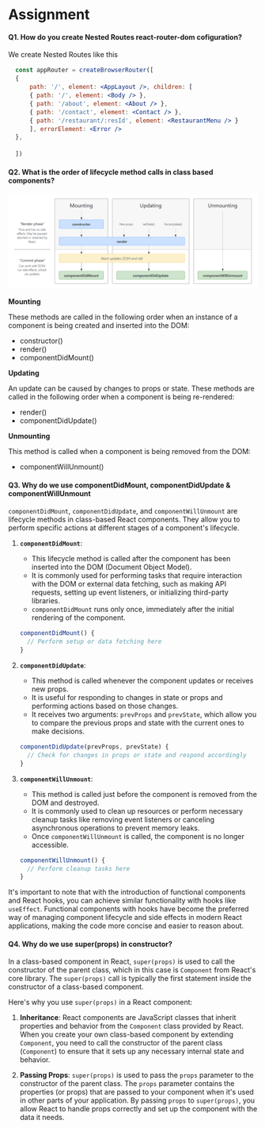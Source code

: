 # Assignment

#### Q1. How do you create Nested Routes react-router-dom cofiguration?

We create Nested Routes like this

```jsx
  const appRouter = createBrowserRouter([
  {
      path: '/', element: <AppLayout />, children: [
      { path: '/', element: <Body /> },
      { path: '/about', element: <About /> },
      { path: '/contact', element: <Contact /> },
      { path: '/restaurant/:resId', element: <RestaurantMenu /> }
      ], errorElement: <Error />
  },

  ])
```

#### Q2. What is the order of lifecycle method calls in class based components?

![Screenshot](./class-based-component-life-cycle.png)

**Mounting**

These methods are called in the following order when an instance of a component is being created and inserted into the DOM:

- constructor()
- render()
- componentDidMount()

**Updating**

An update can be caused by changes to props or state. These methods are called in the following order when a component is being re-rendered:

- render()
- componentDidUpdate()

**Unmounting**

This method is called when a component is being removed from the DOM:

- componentWillUnmount()

#### Q3. Why do we use componentDidMount, componentDidUpdate & componentWillUnmount

`componentDidMount`, `componentDidUpdate`, and `componentWillUnmount` are lifecycle methods in class-based React components. They allow you to perform specific actions at different stages of a component's lifecycle.

1. **`componentDidMount`**:

   - This lifecycle method is called after the component has been inserted into the DOM (Document Object Model).
   - It is commonly used for performing tasks that require interaction with the DOM or external data fetching, such as making API requests, setting up event listeners, or initializing third-party libraries.
   - `componentDidMount` runs only once, immediately after the initial rendering of the component.

   ```jsx
   componentDidMount() {
     // Perform setup or data fetching here
   }
   ```

2. **`componentDidUpdate`**:

   - This method is called whenever the component updates or receives new props.
   - It is useful for responding to changes in state or props and performing actions based on those changes.
   - It receives two arguments: `prevProps` and `prevState`, which allow you to compare the previous props and state with the current ones to make decisions.

   ```jsx
   componentDidUpdate(prevProps, prevState) {
     // Check for changes in props or state and respond accordingly
   }
   ```

3. **`componentWillUnmount`**:

   - This method is called just before the component is removed from the DOM and destroyed.
   - It is commonly used to clean up resources or perform necessary cleanup tasks like removing event listeners or canceling asynchronous operations to prevent memory leaks.
   - Once `componentWillUnmount` is called, the component is no longer accessible.

   ```jsx
   componentWillUnmount() {
     // Perform cleanup tasks here
   }
   ```

It's important to note that with the introduction of functional components and React hooks, you can achieve similar functionality with hooks like `useEffect`. Functional components with hooks have become the preferred way of managing component lifecycle and side effects in modern React applications, making the code more concise and easier to reason about.

#### Q4. Why do we use super(props) in constructor?

In a class-based component in React, `super(props)` is used to call the constructor of the parent class, which in this case is `Component` from React's core library. The `super(props)` call is typically the first statement inside the constructor of a class-based component.

Here's why you use `super(props)` in a React component:

1. **Inheritance**: React components are JavaScript classes that inherit properties and behavior from the `Component` class provided by React. When you create your own class-based component by extending `Component`, you need to call the constructor of the parent class (`Component`) to ensure that it sets up any necessary internal state and behavior.

2. **Passing Props**: `super(props)` is used to pass the `props` parameter to the constructor of the parent class. The `props` parameter contains the properties (or props) that are passed to your component when it's used in other parts of your application. By passing `props` to `super(props)`, you allow React to handle props correctly and set up the component with the data it needs.
